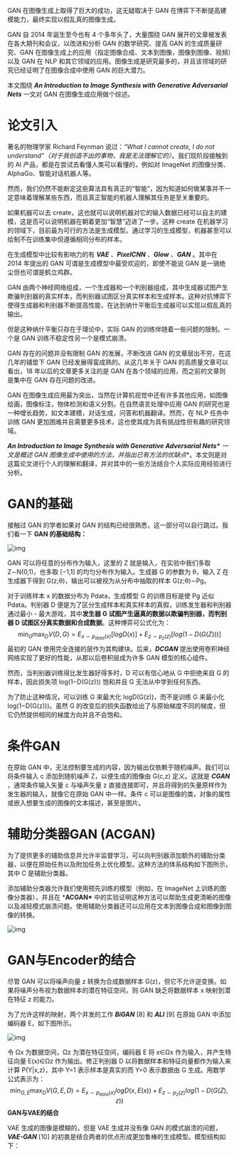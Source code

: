 GAN 在图像生成上取得了巨大的成功，这无疑取决于 GAN 在博弈下不断提高建模能力，最终实现以假乱真的图像生成。

GAN 自 2014 年诞生至今也有 4 个多年头了，大量围绕 GAN 展开的文章被发表在各大期刊和会议，以改进和分析 GAN 的数学研究、提高 GAN 的生成质量研究、GAN 在图像生成上的应用（指定图像合成、文本到图像，图像到图像、视频）以及 GAN 在 NLP 和其它领域的应用。图像生成是研究最多的，并且该领域的研究已经证明了在图像合成中使用 GAN 的巨大潜力。

本文围绕 ***An Introduction to Image Synthesis with Generative Adversarial Nets*** 一文对 GAN 在图像生成应用做个综述。

# 论文引入

著名的物理学家 Richard Feynman 说过：*“What I cannot create, I do not understand”（对于我创造不出的事物，我是无法理解它的）*。我们现阶段接触到的 AI 产品，都是在尝试去看懂人类可以看懂的，例如对 ImageNet 的图像分类、AlphaGo、智能对话机器人等。

然而，我们仍然不能断定这些算法具有真正的“智能”，因为知道如何做某事并不一定意味着理解某些东西，而且真正智能的机器人理解其任务是至关重要的。

如果机器可以去 create，这也就可以说明机器对它的输入数据已经可以自主的建模，这是否可以说明机器在朝着更加“智慧”迈进了一步。这种 create 在机器学习的领域下，目前最为可行的方法是生成模型。通过学习的生成模型，机器甚至可以绘制不在训练集中但遵循相同分布的样本。

在生成模型中比较有影响力的有 ***VAE*** 、***PixelCNN*** 、***Glow*** 、***GAN*** 。其中在 2014 年提出的 GAN 可谓是生成模型中最受欢迎的，即使不能说 GAN 是一骑绝尘但也可谓是鹤立鸡群。

GAN 由两个神经网络组成，一个生成器和一个判别器组成，其中生成器试图产生欺骗判别器的真实样本，而判别器试图区分真实样本和生成样本。这种对抗博弈下使得生成器和判别器不断提高性能，在达到纳什平衡后生成器可以实现以假乱真的输出。

但是这种纳什平衡只存在于理论中，实际 GAN 的训练伴随着一些问题的限制。一个是 GAN 训练不稳定性另一个是模式崩溃。

GAN 存在的问题并没有限制 GAN 的发展，不断改进 GAN 的文章层出不穷，在这几年的铺垫下 GAN 已经发展得蛮成熟的。从这几年关于 GAN 的高质量文章可以看出，18 年以后的文章更多关注的是 GAN 在各个领域的应用，而之前的文章则是集中在 GAN 存在问题的改进。

GAN 在图像生成应用最为突出，当然在计算机视觉中还有许多其他应用，如图像绘画，图像标注，物体检测和语义分割。在自然语言处理中应用 GAN 的研究也是一种增长趋势，如文本建模，对话生成，问答和机器翻译。然而，在 NLP 任务中训练 GAN 更加困难并且需要更多技术，这也使其成为具有挑战性但有趣的研究领域。

***An Introduction to Image Synthesis with Generative Adversarial Nets\*** 一文是**概述 GAN 图像生成中使用的方法，并指出已有方法的优缺点**。本文则是对这篇论文进行个人的理解和翻译，并对其中的一些方法结合个人实际应用经验进行分析。

# GAN的基础

接触过 GAN 的学者如果对 GAN 的结构已经很熟悉，这一部分可以自行跳过。我们看一下 **GAN 的基础结构：**

![img](https://pic2.zhimg.com/80/v2-53383fc5a1344b890850cab4abfa588a_1440w.jpg)

GAN 可以将任意的分布作为输入，这里的 Z 就是输入，在实验中我们多取Z∼N(0,1)，也多取 [−1,1] 的均匀分布作为输入。生成器 G 的参数为 θ，输入 Z 在生成器下得到 G(z;θ)，输出可以被视为从分布中抽取的样本 G(z;θ)∼Pg。

对于训练样本 x 的数据分布为 Pdata，生成模型 G 的训练目标是使 Pg 近似Pdata。判别器 D 便是为了区分生成样本和真实样本的真假，训练发生器和判别器通过最小 - 最大游戏，其中**发生器 G 试图产生逼真的数据以欺骗判别器，而判别器 D 试图区分真实数据和合成数据**。这种博弈可公式化为：
$$
\min_G \max_D V(D,G) = E_{x \sim p_{data}(x)}[logD(x)]+E_{z\sim p_z(z)}[log(1-D(G(Z)))]
$$
最初的 GAN 使用完全连接的层作为其构建块。后来，***DCGAN*** 提出使用卷积神经网络实现了更好的性能，从那以后卷积层成为许多 GAN 模型的核心组件。

然而，当判别器训练得比发生器好得多时，D 可以有信心地从 G 中拒绝来自 G 的样本，因此损失项 log(1−D(G(z))) 饱和并且 G 无法从中学到任何东西。

为了防止这种情况，可以训练 G 来最大化 logD(G(z))，而不是训练 G 来最小化 log(1−D(G(z)))。虽然 G 的改变后的损失函数给出了与原始梯度不同的梯度，但它仍然提供相同的梯度方向并且不会饱和。

# 条件GAN

在原始 GAN 中，无法控制要生成的内容，因为输出仅依赖于随机噪声。我们可以将条件输入 c 添加到随机噪声 Z，以便生成的图像由 G(c,z) 定义。这就是 ***CGAN*** ，通常条件输入矢量 c 与噪声矢量 z 直接连接即可，并且将得到的矢量原样作为发生器的输入，就像它在原始 GAN 中一样。条件 c 可以是图像的类，对象的属性或嵌入想要生成的图像的文本描述，甚至是图片。

# 辅助分类器GAN (ACGAN)

为了提供更多的辅助信息并允许半监督学习，可以向判别器添加额外的辅助分类器，以便在原始任务以及附加任务上优化模型。这种方法的体系结构如下图所示，其中 C 是辅助分类器。

添加辅助分类器允许我们使用预先训练的模型（例如，在 ImageNet 上训练的图像分类器），并且在 ***ACGAN\*** 中的实验证明这种方法可以帮助生成更清晰的图像以及减轻模式崩溃问题。使用辅助分类器还可以应用在文本到图像合成和图像到图像的转换。

![img](https://pic2.zhimg.com/80/v2-9ee70fc2f3f5189b194693a6a0bdf166_1440w.jpg)

# GAN与Encoder的结合

尽管 GAN 可以将噪声向量 z 转换为合成数据样本 G(z)，但它不允许逆变换。如果将噪声分布视为数据样本的潜在特征空间，则 GAN 缺乏将数据样本 x 映射到潜在特征 z 的能力。

为了允许这样的映射，两个并发的工作 ***BiGAN*** [8] 和 ***ALI*** [9] 在原始 GAN 中添加编码器 E，如下图所示。

![img](https://pic2.zhimg.com/80/v2-55f52467212331195723807e1403c4ca_1440w.jpg)

令 Ωx 为数据空间，Ωz 为潜在特征空间，编码器 E 将 x∈Ωx 作为输入，并产生特征向量 E(x)∈Ωz 作为输出。修正判别器 D 以将数据样本和特征向量都作为输入来计算 P(Y|x,z)，其中 Y=1 表示样本是真实的而 Y=0 表示数据由 G 生成。用数学公式表示为：
$$
\min_{G,E} \max_D V(G,E,D) = E_{x \sim p_{data}(x)}logD(x,E(x))+E_{z\sim p_z(z)}log(1-D(G(Z),z))
$$
**GAN与VAE的结合**

VAE 生成的图像是模糊的，但是 VAE 生成并没有像 GAN 的模式崩溃的问题，***VAE-GAN*** [10] 的初衷是结合两者的优点形成更加鲁棒的生成模型。模型结构如下：

































